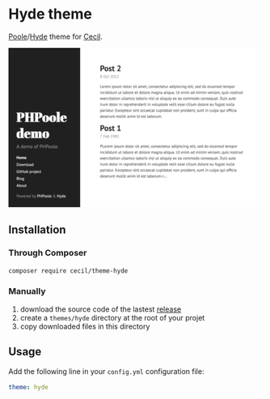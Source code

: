 # Hyde theme

[Poole](http://getpoole.com)/[Hyde](https://github.com/poole/hyde) theme for [Cecil](https://cecil.app).

![Demo screenshot](docs/Cecil-theme-hyde-screenshot.png)

## Installation

### Through Composer

```bash
composer require cecil/theme-hyde
```

### Manually

1. download the source code of the lastest [release](https://github.com/Cecilapp/theme-hyde/releases)
2. create a `themes/hyde` directory at the root of your projet
3. copy downloaded files in this directory

## Usage

Add the following line in your `config.yml` configuration file:

```yaml
theme: hyde
```
